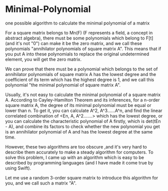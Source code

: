 # Minimal-Polynomial
one possible algorithm to calculate the minimal polynomial of a matrix

For a square matrix belongs to Mn(F) (F represents a field, a concept in abstract algebra), there must be some polynomials which belong to F[t] (and it's not "0") can make it be the zero matrix, and we call these polynomials "annihilator polynomials of square matrix A". This means that if you put A into these polynomials to replace the original undetermined element, you will get the zero matrix.

We can prove that there must be a polynomial which belongs to the set of annihilator polynomials of square matrix A has the lowest degree and the coefficient of its term which has the highest degree is 1, and we call this polynomial "the minimal polynomial of square matrix A".

Usually, it's not easy to calculate the minimal polynomial of a square matrix A. According to Cayley-Hamilton Theorem and its inferences, for a n-order square matrix A, the degree of its minimal polynomial must be equal or lower than n. To get it, you can calculate A^2, A^3......A^n, and find the linear correlated combination of <En, A, A^2.......> which has the lowest degree, or you can calculate the characteristic polynomial of A firstly, which is det(tEn - A), and combine its factors to check whether the new polynomial you get is an annihilator polynomial of A and has the lowest degree at the same time.

However, these two algorithms are too obscure ,and it's very hard to describe them accurately to make a steady algorithm for computers. To solve this problem, I came up with an algorithm which is easy to be described by programming languages (and I have made it come true by using Swift).

Let me use a random 3-order square matrix to introduce this algorithm for you, and we call such a matrix "A".
